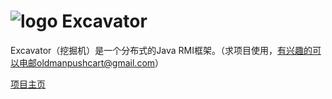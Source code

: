![logo](https://code.google.com/p/excavator/logo?cct=1342584745) Excavator
=========
Excavator（挖掘机）是一个分布式的Java RMI框架。（求项目使用，有兴趣的可以电邮oldmanpushcart@gmail.com）


[项目主页](https://github.com/oldmanpushcart/excavator/wiki)
